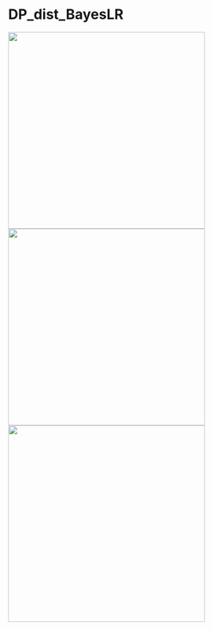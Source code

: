 # DP_dist_BayesLR

<img src="main/fig1.png"  style="width:400px;height:auto;"/>

<img src="main/fig2.png"  style="width:400px;height:auto;"/>

<img src="main/fig2.png"  style="width:400px;height:auto;"/>
